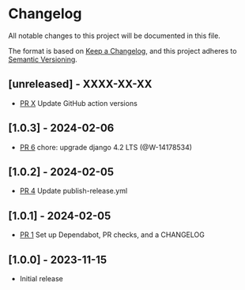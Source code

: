 # Changelog
All notable changes to this project will be documented in this file.

The format is based on [Keep a Changelog](https://keepachangelog.com/en/1.0.0/),
and this project adheres to [Semantic Versioning](https://semver.org/spec/v2.0.0.html).

## [unreleased] - XXXX-XX-XX
- [PR X](https://github.com/salesforce/django-request-queue-timeout/pull/X) Update GitHub action versions

## [1.0.3] - 2024-02-06
- [PR 6](https://github.com/salesforce/django-request-queue-timeout/pull/6) chore: upgrade django 4.2 LTS (@W-14178534)

## [1.0.2] - 2024-02-05
- [PR 4](https://github.com/salesforce/django-request-queue-timeout/pull/4) Update publish-release.yml

## [1.0.1] - 2024-02-05
- [PR 1](https://github.com/salesforce/django-request-queue-timeout/pull/1) Set up Dependabot, PR checks, and a CHANGELOG

## [1.0.0] - 2023-11-15
- Initial release
